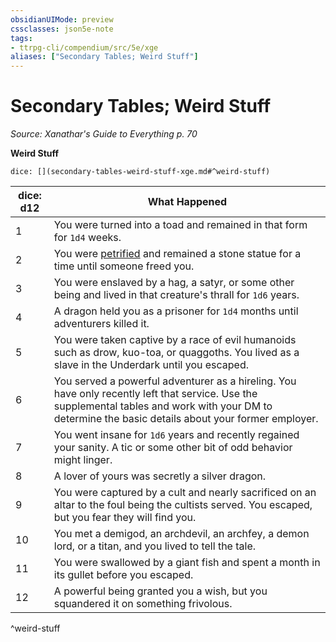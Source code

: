 ```yaml
---
obsidianUIMode: preview
cssclasses: json5e-note
tags:
- ttrpg-cli/compendium/src/5e/xge
aliases: ["Secondary Tables; Weird Stuff"]
---
```

# Secondary Tables; Weird Stuff
*Source: Xanathar's Guide to Everything p. 70* 

**Weird Stuff**

`dice: [](secondary-tables-weird-stuff-xge.md#^weird-stuff)`

| dice: d12 | What Happened |
|-----------|---------------|
| 1 | You were turned into a toad and remained in that form for `1d4` weeks. |
| 2 | You were [petrified](2-Mechanics/CLI/rules/conditions.md#Petrified) and remained a stone statue for a time until someone freed you. |
| 3 | You were enslaved by a hag, a satyr, or some other being and lived in that creature's thrall for `1d6` years. |
| 4 | A dragon held you as a prisoner for `1d4` months until adventurers killed it. |
| 5 | You were taken captive by a race of evil humanoids such as drow, kuo-toa, or quaggoths. You lived as a slave in the Underdark until you escaped. |
| 6 | You served a powerful adventurer as a hireling. You have only recently left that service. Use the supplemental tables and work with your DM to determine the basic details about your former employer. |
| 7 | You went insane for `1d6` years and recently regained your sanity. A tic or some other bit of odd behavior might linger. |
| 8 | A lover of yours was secretly a silver dragon. |
| 9 | You were captured by a cult and nearly sacrificed on an altar to the foul being the cultists served. You escaped, but you fear they will find you. |
| 10 | You met a demigod, an archdevil, an archfey, a demon lord, or a titan, and you lived to tell the tale. |
| 11 | You were swallowed by a giant fish and spent a month in its gullet before you escaped. |
| 12 | A powerful being granted you a wish, but you squandered it on something frivolous. |
^weird-stuff